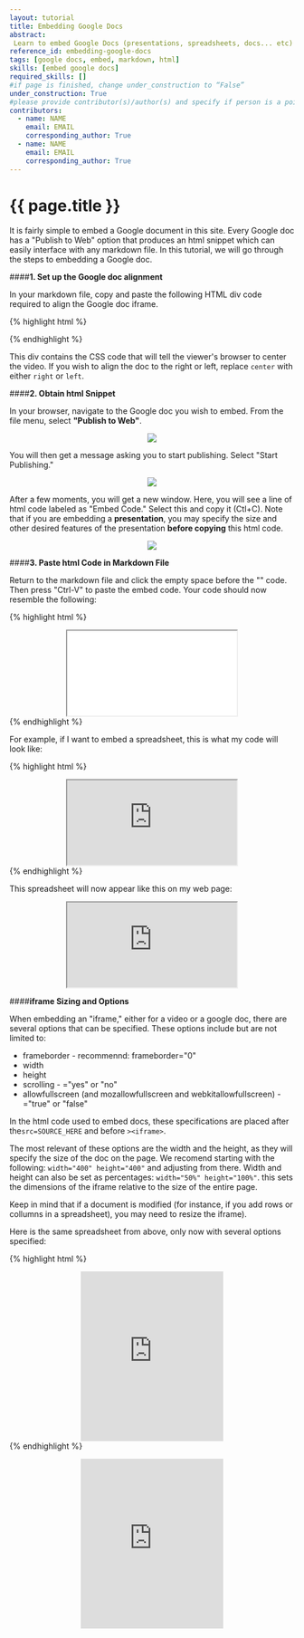 ```yaml
---
layout: tutorial
title: Embedding Google Docs
abstract:
 Learn to embed Google Docs (presentations, spreadsheets, docs... etc)
reference_id: embedding-google-docs
tags: [google docs, embed, markdown, html]
skills: [embed google docs]
required_skills: []
#if page is finished, change under_construction to “False”
under_construction: True
#please provide contributor(s)/author(s) and specify if person is a point of contact (default is "True")
contributors:
  - name: NAME
    email: EMAIL
    corresponding_author: True
  - name: NAME
    email: EMAIL
    corresponding_author: True
---
```


# {{ page.title }}

It is fairly simple to embed a Google document in this site. Every Google doc has a "Publish to Web" option that produces an html snippet which can easily interface with any markdown file. In this tutorial, we will go through the steps to embedding a Google doc.

####**1. Set up the Google doc alignment**

In your markdown file, copy and paste the following HTML div code required to align the Google doc iframe. 

{% highlight html %}
	<div style="text-align: center"> </div>
{% endhighlight %}

This div contains the CSS code that will tell the viewer's browser to center the video.  If you wish to align the doc to the right or left, replace `center` with either `right` or `left`.

####**2. Obtain html Snippet**

In your browser, navigate to the Google doc you wish to embed. From the file menu, select **"Publish to Web"**.

<p align="center">
  <img src="{{site.baseurl}}/courses/how-to-contribute/publish-web.png"/>
</p>

You will then get a message asking you to start publishing. Select "Start Publishing."

<p align="center">
  <img src="{{site.baseurl}}/courses/how-to-contribute/start-publish.png"/>
</p>

After a few moments, you will get a new window. Here, you will see a line of html code labeled as "Embed Code." Select this and copy it (Ctl+C). Note that if you are embedding a **presentation**, you may specify the size and other desired features of the presentation **before copying** this html code.

<p align="center">
  <img src="{{site.baseurl}}/courses/how-to-contribute/embed-code.png"/>
</p>

####**3. Paste html Code in Markdown File**

Return to the markdown file and click the empty space before the "</div>" code. Then press "Ctrl-V" to paste the embed code. Your code should now resemble the following:

{% highlight html %}
	<div style="text-align: center"><iframe src=GOOGLE_DOC_SOURCE_AND_SPECIFICATIONS></iframe></div>
{% endhighlight %}

For example, if I want to embed a spreadsheet, this is what my code will look like:

{% highlight html %}
	<div style="text-align: center"><iframe src="https://docs.google.com/spreadsheets/d/1C9znokjgbBoPrOZiIe1BKdnNz44FkiyyZTDfi1rH-CI/pubhtml?widget=true&amp;headers=false"></iframe></div>
{% endhighlight %}

This spreadsheet will now appear like this on my web page:

<div style="text-align: center"><iframe src="https://docs.google.com/spreadsheets/d/1C9znokjgbBoPrOZiIe1BKdnNz44FkiyyZTDfi1rH-CI/pubhtml?widget=true&amp;headers=false"></iframe></div>

####**iframe Sizing and Options**

When embedding an "iframe," either for a video or a google doc, there are several options that can be specified.  These options include but are not limited to:

* frameborder - recommennd: frameborder="0"
* width
* height
* scrolling - ="yes" or "no"
* allowfullscreen (and mozallowfullscreen and webkitallowfullscreen) - ="true" or "false"

In the html code used to embed docs, these specifications are placed after the`src=SOURCE_HERE` and before `><iframe>`.

The most relevant of these options are the width and the height, as they will specify the size of the doc on the page. We recomend starting with the following: `width="400" height="400"` and adjusting from there. Width and height can also be set as percentages: `width="50%" height="100%"`.  this sets the dimensions of the iframe relative to the size of the entire page.

Keep in mind that if a document is modified (for instance, if you add rows or collumns in a spreadsheet), you may need to resize the iframe).

Here is the same spreadsheet from above, only now with several options specified:

{% highlight html %}
	<div style="text-align: center"><iframe src="https://docs.google.com/spreadsheets/d/1C9znokjgbBoPrOZiIe1BKdnNz44FkiyyZTDfi1rH-CI/pubhtml?widget=true&amp;headers=false" frameborder="0" width="50%" height="300" scrolling="no"></iframe></div>
{% endhighlight %}

<div style="text-align: center"><iframe src="https://docs.google.com/spreadsheets/d/1C9znokjgbBoPrOZiIe1BKdnNz44FkiyyZTDfi1rH-CI/pubhtml?widget=true&amp;headers=false" frameborder="0" width="50%" height="300" scrolling="no" allowfullscreen="true" mozallowfullscreen="true" webkitallowfullscreen="true"></iframe></div>
